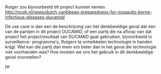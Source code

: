 Rutger zou bijvoorbeeld dit project kunnen nemen
http://ncoh.nl/news/dutch-caribbean-preparedness-for-mosquito-borne-infectious-diseases-ducamid/

De use case is dan een de beschrijving van het denkbeeldige geval dat een van de
partijen in dit project DUCAMID, of een partij die na afloop van dat project het
projectresultaat van DUCAMID gaat gebruiken, bijvoorbeeld in surveillance-
programma's, Rutgers te ontwikkelen technologie in handen krijgt. Wat kan die 
partij dan meer e/o beter dan in het geval die technologie niet voorhanden was? 
Hoe moeten we ons het gebruik in dit denkbeeldige geval voorstellen?

jw

